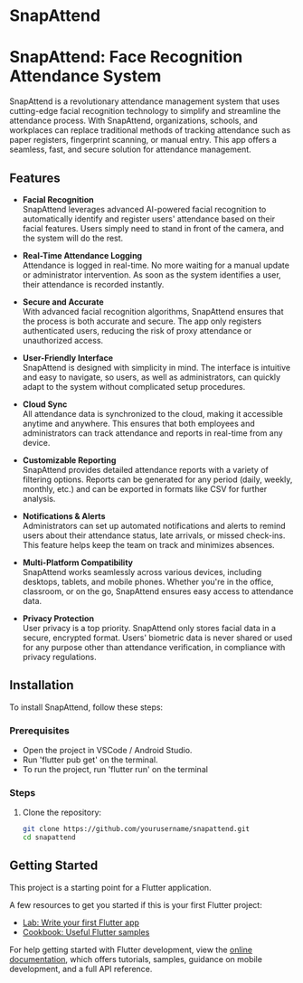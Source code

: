 # SnapAttend

# SnapAttend: Face Recognition Attendance System

SnapAttend is a revolutionary attendance management system that uses cutting-edge facial recognition technology to simplify and streamline the attendance process. With SnapAttend, organizations, schools, and workplaces can replace traditional methods of tracking attendance such as paper registers, fingerprint scanning, or manual entry. This app offers a seamless, fast, and secure solution for attendance management.

## Features

- **Facial Recognition**  
  SnapAttend leverages advanced AI-powered facial recognition to automatically identify and register users' attendance based on their facial features. Users simply need to stand in front of the camera, and the system will do the rest.

- **Real-Time Attendance Logging**  
  Attendance is logged in real-time. No more waiting for a manual update or administrator intervention. As soon as the system identifies a user, their attendance is recorded instantly.

- **Secure and Accurate**  
  With advanced facial recognition algorithms, SnapAttend ensures that the process is both accurate and secure. The app only registers authenticated users, reducing the risk of proxy attendance or unauthorized access.

- **User-Friendly Interface**  
  SnapAttend is designed with simplicity in mind. The interface is intuitive and easy to navigate, so users, as well as administrators, can quickly adapt to the system without complicated setup procedures.

- **Cloud Sync**  
  All attendance data is synchronized to the cloud, making it accessible anytime and anywhere. This ensures that both employees and administrators can track attendance and reports in real-time from any device.

- **Customizable Reporting**  
  SnapAttend provides detailed attendance reports with a variety of filtering options. Reports can be generated for any period (daily, weekly, monthly, etc.) and can be exported in formats like CSV for further analysis.

- **Notifications & Alerts**  
  Administrators can set up automated notifications and alerts to remind users about their attendance status, late arrivals, or missed check-ins. This feature helps keep the team on track and minimizes absences.

- **Multi-Platform Compatibility**  
  SnapAttend works seamlessly across various devices, including desktops, tablets, and mobile phones. Whether you're in the office, classroom, or on the go, SnapAttend ensures easy access to attendance data.

- **Privacy Protection**  
  User privacy is a top priority. SnapAttend only stores facial data in a secure, encrypted format. Users' biometric data is never shared or used for any purpose other than attendance verification, in compliance with privacy regulations.

## Installation

To install SnapAttend, follow these steps:

### Prerequisites

- Open the project in VSCode / Android Studio.
- Run 'flutter pub get' on the terminal.
- To run the project, run 'flutter run' on the terminal

### Steps

1. Clone the repository:
   ```bash
   git clone https://github.com/yourusername/snapattend.git
   cd snapattend


## Getting Started

This project is a starting point for a Flutter application.

A few resources to get you started if this is your first Flutter project:

- [Lab: Write your first Flutter app](https://docs.flutter.dev/get-started/codelab)
- [Cookbook: Useful Flutter samples](https://docs.flutter.dev/cookbook)

For help getting started with Flutter development, view the
[online documentation](https://docs.flutter.dev/), which offers tutorials,
samples, guidance on mobile development, and a full API reference.
